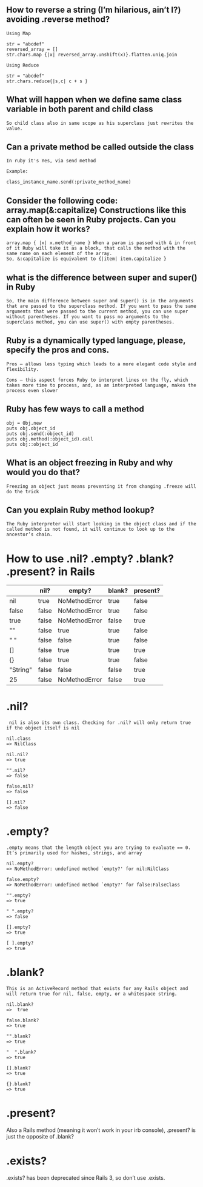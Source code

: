 

## How to reverse a string (I’m hilarious, ain’t I?) avoiding .reverse method?

`Using Map`

```
str = "abcdef"
reversed_array = []
str.chars.map {|x| reversed_array.unshift(x)}.flatten.uniq.join
```
`Using Reduce`

```
str = "abcdef"
str.chars.reduce{|s,c| c + s }
```

## What will happen when we define same class variable in both parent and child class

```
So child class also in same scope as his superclass just rewrites the value.
```

## Can a private method be called outside the class
`In ruby it's Yes, via send method`

```
Example: 

class_instance_name.send(:private_method_name)
```

## Consider the following code: array.map(&:capitalize) Constructions like this can often be seen in Ruby projects. Can you explain how it works?

```
array.map { |x| x.method_name } When a param is passed with & in front of it Ruby will take it as a block, that calls the method with the same name on each element of the array.
So, &:capitalize is equivalent to {|item| item.capitalize }
```

## what is the difference between super and super() in Ruby

```
So, the main difference between super and super() is in the arguments that are passed to the superclass method. If you want to pass the same arguments that were passed to the current method, you can use super without parentheses. If you want to pass no arguments to the superclass method, you can use super() with empty parentheses.
```

## Ruby is a dynamically typed language, please, specify the pros and cons.

```
Pros — allows less typing which leads to a more elegant code style and flexibility.

Cons — this aspect forces Ruby to interpret lines on the fly, which takes more time to process, and, as an interpreted language, makes the process even slower
```

## Ruby has few ways to call a method


```
obj = Obj.new
puts obj.object_id
puts obj.send(:object_id)
puts obj.method(:object_id).call
puts obj::object_id
```

## What is an object freezing in Ruby and why would you do that?

```
Freezing an object just means preventing it from changing .freeze will do the trick
```

## Can you explain Ruby method lookup?

```
The Ruby interpreter will start looking in the object class and if the called method is not found, it will continue to look up to the ancestor’s chain.
```


# How to use .nil? .empty? .blank? .present? in Rails


| | nil? | empty? | blank? | present?
|--- | --- | --- | --- | --- |
nil | true | NoMethodError | true | false
false | false | NoMethodError | true | false 
true | false | NoMethodError| false| true
"" | false | true | true | false
" "| false | false | true | false
[] | false | true | true | true
{} | false | true | true | false
"String" | false | false | false| true
25 | false | NoMethodError | false | true

# .nil?
 ` nil is also its own class. Checking for .nil? will only return true if the object itself is nil`

 ```
 nil.class
=> NilClass

nil.nil? 
=> true 

"".nil? 
=> false

false.nil? 
=> false

[].nil? 
=> false

 ```

 # .empty?

 `.empty means that the length object you are trying to evaluate == 0. It’s primarily used for hashes, strings, and array`

 ```
 nil.empty? 
=> NoMethodError: undefined method `empty?' for nil:NilClass

false.empty? 
=> NoMethodError: undefined method `empty?' for false:FalseClass

"".empty? 
=> true

" ".empty? 
=> false

[].empty? 
=> true

[ ].empty? 
=> true
 ```

 # .blank?

 `This is an ActiveRecord method that exists for any Rails object and will return true for nil, false, empty, or a whitespace string.`

 ```
 nil.blank?
 =>  true 

 false.blank?
 => true

 "".blank?
 => true

 "  ".blank?
 => true

 [].blank?
 => true

 {}.blank?
 => true
 ```

 # .present?
  Also a Rails method (meaning it won’t work in your irb console), .present? is just the opposite of .blank?

# .exists?

.exists? has been deprecated since Rails 3, so don’t use .exists.
